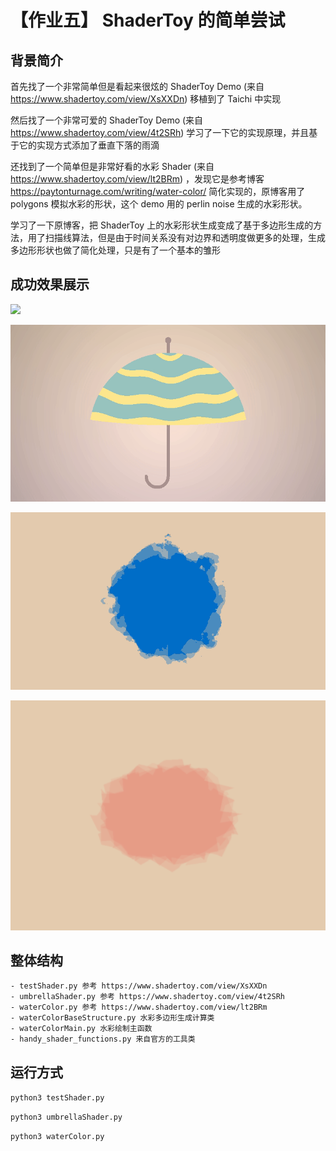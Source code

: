 # 【作业五】 ShaderToy 的简单尝试

## 背景简介

首先找了一个非常简单但是看起来很炫的 ShaderToy Demo (来自 https://www.shadertoy.com/view/XsXXDn) 移植到了 Taichi 中实现

然后找了一个非常可爱的 ShaderToy Demo (来自 https://www.shadertoy.com/view/4t2SRh) 学习了一下它的实现原理，并且基于它的实现方式添加了垂直下落的雨滴

还找到了一个简单但是非常好看的水彩 Shader (来自 https://www.shadertoy.com/view/lt2BRm) ，发现它是参考博客 https://paytonturnage.com/writing/water-color/ 简化实现的，原博客用了 polygons 模拟水彩的形状，这个 demo 用的 perlin noise 生成的水彩形状。

学习了一下原博客，把 ShaderToy 上的水彩形状生成变成了基于多边形生成的方法，用了扫描线算法，但是由于时间关系没有对边界和透明度做更多的处理，生成多边形形状也做了简化处理，只是有了一个基本的雏形

## 成功效果展示

![](../result/shaderTest.gif)

![](../result/umbrellar.gif)

![](../result/waterColor.gif)

![](../result/waterColorByPoly.png)

## 整体结构

```
- testShader.py 参考 https://www.shadertoy.com/view/XsXXDn
- umbrellaShader.py 参考 https://www.shadertoy.com/view/4t2SRh
- waterColor.py 参考 https://www.shadertoy.com/view/lt2BRm
- waterColorBaseStructure.py 水彩多边形生成计算类
- waterColorMain.py 水彩绘制主函数
- handy_shader_functions.py 来自官方的工具类
```

## 运行方式

`python3 testShader.py`

`python3 umbrellaShader.py`

`python3 waterColor.py`